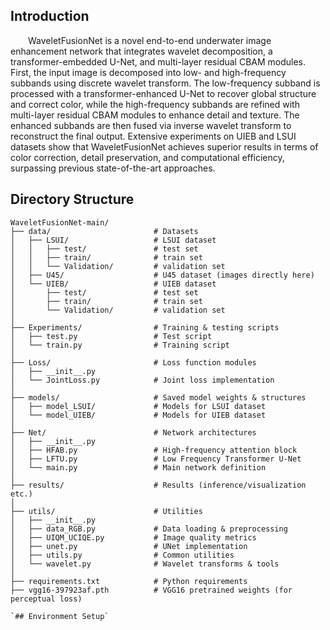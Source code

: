 ## Introduction
&emsp;&emsp;WaveletFusionNet is a novel end-to-end underwater image enhancement network that integrates wavelet decomposition, a transformer-embedded U-Net, and multi-layer residual CBAM modules. First, the input image is decomposed into low- and high-frequency subbands using discrete wavelet transform. The low-frequency subband is processed with a transformer-enhanced U-Net to recover global structure and correct color, while the high-frequency subbands are refined with multi-layer residual CBAM modules to enhance detail and texture. The enhanced subbands are then fused via inverse wavelet transform to reconstruct the final output. Extensive experiments on UIEB and LSUI datasets show that WaveletFusionNet achieves superior results in terms of color correction, detail preservation, and computational efficiency, surpassing previous state-of-the-art approaches.

## Directory Structure

```text
WaveletFusionNet-main/
├── data/                       # Datasets
│   ├── LSUI/                   # LSUI dataset
│   │   ├── test/               # test set
│   │   ├── train/              # train set
│   │   └── Validation/         # validation set
│   ├── U45/                    # U45 dataset (images directly here)
│   └── UIEB/                   # UIEB dataset
│       ├── test/               # test set
│       ├── train/              # train set
│       └── Validation/         # validation set
│
├── Experiments/                # Training & testing scripts
│   ├── test.py                 # Test script
│   └── train.py                # Training script
│
├── Loss/                       # Loss function modules
│   ├── __init__.py
│   └── JointLoss.py            # Joint loss implementation
│
├── models/                     # Saved model weights & structures
│   ├── model_LSUI/             # Models for LSUI dataset
│   └── model_UIEB/             # Models for UIEB dataset
│
├── Net/                        # Network architectures
│   ├── __init__.py
│   ├── HFAB.py                 # High-frequency attention block
│   ├── LFTU.py                 # Low Frequency Transformer U-Net
│   └── main.py                 # Main network definition
│
├── results/                    # Results (inference/visualization etc.)
│
├── utils/                      # Utilities
│   ├── __init__.py
│   ├── data_RGB.py             # Data loading & preprocessing
│   ├── UIQM_UCIQE.py           # Image quality metrics
│   ├── unet.py                 # UNet implementation
│   ├── utils.py                # Common utilities
│   └── wavelet.py              # Wavelet transforms & tools
│
├── requirements.txt            # Python requirements
├── vgg16-397923af.pth          # VGG16 pretrained weights (for perceptual loss)

`## Environment Setup`
